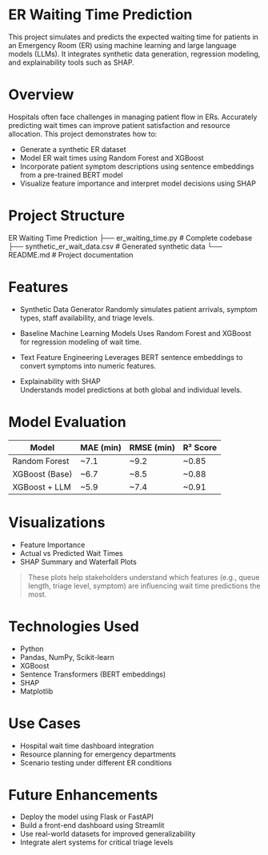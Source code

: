 
# ER Waiting Time Prediction

This project simulates and predicts the expected waiting time for patients in an Emergency Room (ER) using machine learning and large language models (LLMs). It integrates synthetic data generation, regression modeling, and explainability tools such as SHAP.

# Overview

Hospitals often face challenges in managing patient flow in ERs. Accurately predicting wait times can improve patient satisfaction and resource allocation. This project demonstrates how to:

- Generate a synthetic ER dataset
- Model ER wait times using Random Forest and XGBoost
- Incorporate patient symptom descriptions using sentence embeddings from a pre-trained BERT model
- Visualize feature importance and interpret model decisions using SHAP

# Project Structure

 ER Waiting Time Prediction
├── er_waiting_time.py       # Complete codebase
├── synthetic_er_wait_data.csv  # Generated synthetic data 
└── README.md                # Project documentation


# Features

- Synthetic Data Generator 
  Randomly simulates patient arrivals, symptom types, staff availability, and triage levels.

- Baseline Machine Learning Models 
  Uses Random Forest and XGBoost for regression modeling of wait time.

- Text Feature Engineering 
  Leverages BERT sentence embeddings to convert symptoms into numeric features.

- Explainability with SHAP  
  Understands model predictions at both global and individual levels.


# Model Evaluation

| Model             | MAE (min) | RMSE (min) | R² Score |
|------------------|-----------|------------|----------|
| Random Forest     | ~7.1      | ~9.2       | ~0.85    |
| XGBoost (Base)    | ~6.7      | ~8.5       | ~0.88    |
| XGBoost + LLM     | ~5.9      | ~7.4       | ~0.91    |

# Visualizations

- Feature Importance
- Actual vs Predicted Wait Times
- SHAP Summary and Waterfall Plots

> These plots help stakeholders understand which features (e.g., queue length, triage level, symptom) are influencing wait time predictions the most.

# Technologies Used

- Python
- Pandas, NumPy, Scikit-learn
- XGBoost
- Sentence Transformers (BERT embeddings)
- SHAP
- Matplotlib

# Use Cases

- Hospital wait time dashboard integration
- Resource planning for emergency departments
- Scenario testing under different ER conditions

# Future Enhancements

- Deploy the model using Flask or FastAPI
- Build a front-end dashboard using Streamlit
- Use real-world datasets for improved generalizability
- Integrate alert systems for critical triage levels




